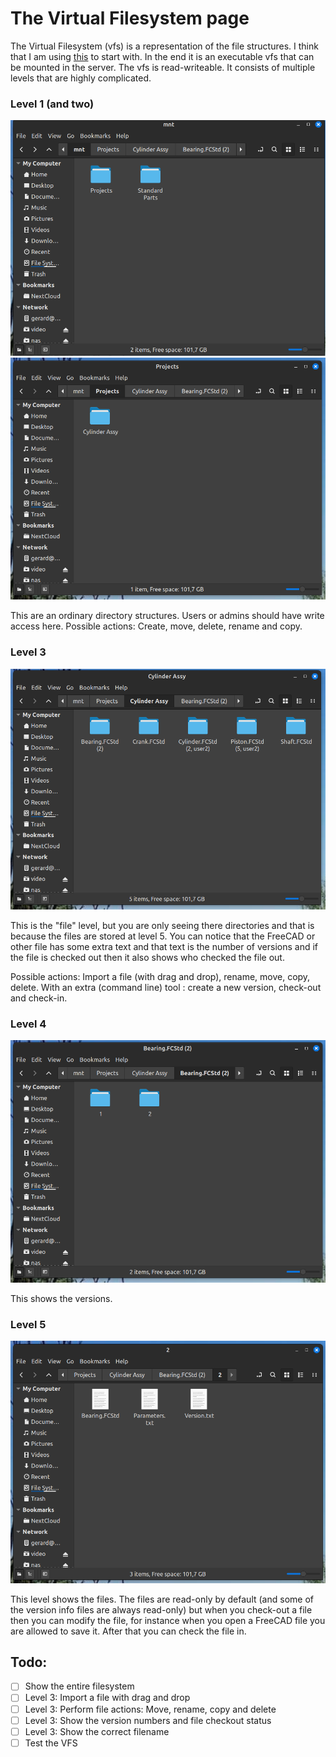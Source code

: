 # The Virtual Filesystem page

The Virtual Filesystem (vfs) is a representation of the file structures. I think that I am using [this](https://github.com/jacobsa/fuse) to start with. In the end it is an executable vfs that can be mounted in the server. The vfs is read-writeable. It consists of multiple levels that are highly complicated.

### Level 1 (and two)

![Level 1](images/Level%201.png)
![Level 2](images/Level%202.png)

This are an ordinary directory structures. Users or admins should have write access here. Possible actions: Create, move, delete, rename and copy.

### Level 3

![Level 3](images/Level%203.png)

This is the "file" level, but you are only seeing there directories and that is because the files are stored at level 5. You can notice that the FreeCAD or other file has some extra text and that text is the number of versions and if the file is checked out then it also shows who checked the file out.

Possible actions: Import a file (with drag and drop), rename, move, copy, delete. With an extra (command line) tool : create a new version, check-out and check-in.

### Level 4

![Level 4](images/Level%204.png)

This shows the versions.

### Level 5

![Level 5](images/Level%205.png)

This level shows the files. The files are read-only by default (and some of the version info files are always read-only) but when you check-out a file then you can modify the file, for instance when you open a FreeCAD file you are allowed to save it. After that you can check the file in.

## Todo:

- [ ] Show the entire filesystem
- [ ] Level 3: Import a file with drag and drop
- [ ] Level 3: Perform file actions: Move, rename, copy and delete
- [ ] Level 3: Show the version numbers and file checkout status
- [ ] Level 3: Show the correct filename
- [ ] Test the VFS
